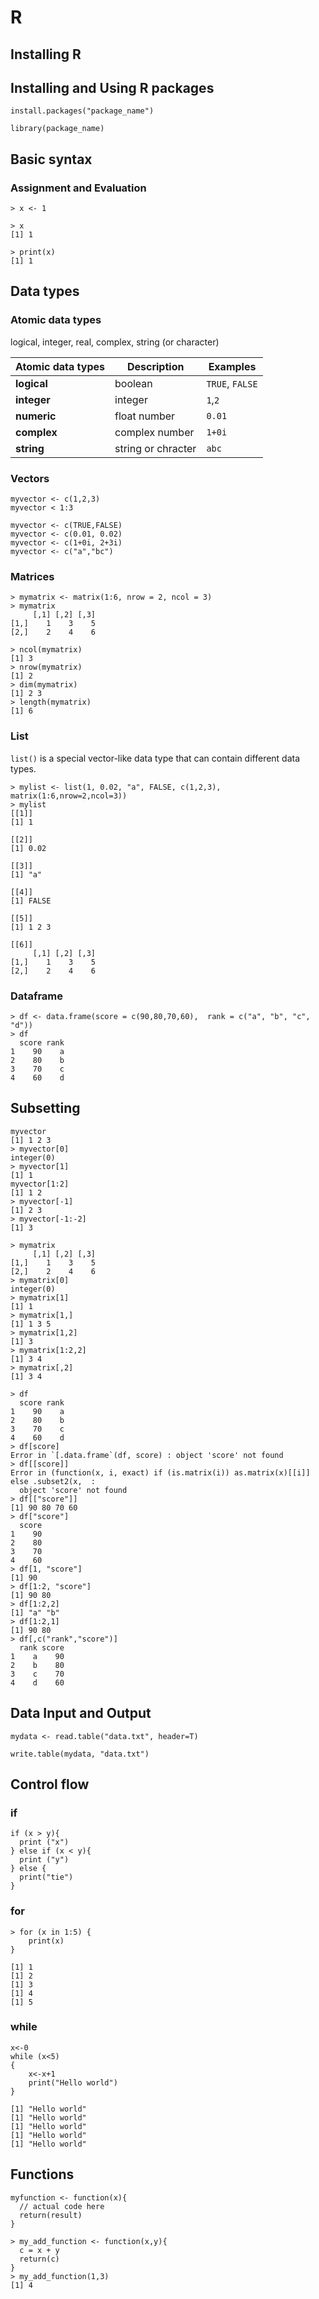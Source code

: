 
# R

## Installing R

## Installing and Using R packages 

```
install.packages("package_name")

library(package_name)
```

## Basic syntax

### Assignment and Evaluation

```
> x <- 1

> x
[1] 1

> print(x)
[1] 1
```

## Data types

### Atomic data types

logical, integer, real, complex, string (or character) 

|Atomic data types|Description|Examples|
|-|-|-|
|**logical**|boolean|`TRUE`, `FALSE`|
|**integer**|integer|`1`,`2`|
|**numeric**|float number|`0.01`|
|**complex**|complex number|`1+0i`|
|**string** |string or chracter|`abc`|

### Vectors 

```
myvector <- c(1,2,3)
myvector < 1:3

myvector <- c(TRUE,FALSE)
myvector <- c(0.01, 0.02)
myvector <- c(1+0i, 2+3i)
myvector <- c("a","bc")
```

### Matrices

```
> mymatrix <- matrix(1:6, nrow = 2, ncol = 3)
> mymatrix
     [,1] [,2] [,3]
[1,]    1    3    5
[2,]    2    4    6

> ncol(mymatrix)
[1] 3
> nrow(mymatrix)
[1] 2
> dim(mymatrix)
[1] 2 3
> length(mymatrix)
[1] 6
```

### List

`list()` is a special vector-like data type that can contain different data types.

```
> mylist <- list(1, 0.02, "a", FALSE, c(1,2,3), matrix(1:6,nrow=2,ncol=3))
> mylist
[[1]]
[1] 1

[[2]]
[1] 0.02

[[3]]
[1] "a"

[[4]]
[1] FALSE

[[5]]
[1] 1 2 3

[[6]]
     [,1] [,2] [,3]
[1,]    1    3    5
[2,]    2    4    6
```

### Dataframe

```
> df <- data.frame(score = c(90,80,70,60),  rank = c("a", "b", "c", "d"))
> df
  score rank
1    90    a
2    80    b
3    70    c
4    60    d
```

## Subsetting

```
myvector
[1] 1 2 3
> myvector[0]
integer(0)
> myvector[1]
[1] 1
myvector[1:2]
[1] 1 2
> myvector[-1]
[1] 2 3
> myvector[-1:-2]
[1] 3
```

```
> mymatrix
     [,1] [,2] [,3]
[1,]    1    3    5
[2,]    2    4    6
> mymatrix[0]
integer(0)
> mymatrix[1]
[1] 1
> mymatrix[1,]
[1] 1 3 5
> mymatrix[1,2]
[1] 3
> mymatrix[1:2,2]
[1] 3 4
> mymatrix[,2]
[1] 3 4

```

```
> df
  score rank
1    90    a
2    80    b
3    70    c
4    60    d
> df[score]
Error in `[.data.frame`(df, score) : object 'score' not found
> df[[score]]
Error in (function(x, i, exact) if (is.matrix(i)) as.matrix(x)[[i]] else .subset2(x,  :
  object 'score' not found
> df[["score"]]
[1] 90 80 70 60
> df["score"]
  score
1    90
2    80
3    70
4    60
> df[1, "score"]
[1] 90
> df[1:2, "score"]
[1] 90 80
> df[1:2,2]
[1] "a" "b"
> df[1:2,1]
[1] 90 80
> df[,c("rank","score")]
  rank score
1    a    90
2    b    80
3    c    70
4    d    60
```

## Data Input and Output

```
mydata <- read.table("data.txt", header=T)

write.table(mydata, "data.txt")
```

## Control flow

### if

```
if (x > y){
  print ("x")
} else if (x < y){
  print ("y")
} else {
  print("tie")
}
```

### for 

```
> for (x in 1:5) {
    print(x)
}

[1] 1
[1] 2
[1] 3
[1] 4
[1] 5
```

### while

```
x<-0
while (x<5)
{
    x<-x+1
    print("Hello world")
}

[1] "Hello world"
[1] "Hello world"
[1] "Hello world"
[1] "Hello world"
[1] "Hello world"
```

## Functions

```
myfunction <- function(x){
  // actual code here
  return(result)
}

> my_add_function <- function(x,y){
  c = x + y
  return(c)
}
> my_add_function(1,3)
[1] 4
```